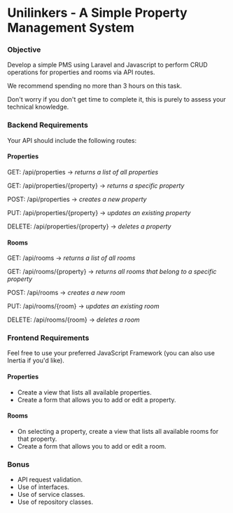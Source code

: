 # Unilinkers - A Simple Property Management System

### Objective
Develop a simple PMS using Laravel and Javascript to perform CRUD operations for properties and rooms via API routes.

We recommend spending no more than 3 hours on this task. 

Don't worry if you don't get time to complete it, this is purely to assess your technical knowledge.

### Backend Requirements
Your API should include the following routes:

#### Properties
GET: /api/properties -> *returns a list of all properties*

GET: /api/properties/{property} -> *returns a specific property*

POST: /api/properties -> *creates a new property*

PUT: /api/properties/{property} -> *updates an existing property*

DELETE: /api/properties/{property} -> *deletes a property*

#### Rooms
GET: /api/rooms -> *returns a list of all rooms*

GET: /api/rooms/{property} -> *returns all rooms that belong to a specific property*

POST: /api/rooms -> *creates a new room*

PUT: /api/rooms/{room} -> *updates an existing room*

DELETE: /api/rooms/{room} -> *deletes a room*

### Frontend Requirements
Feel free to use your preferred JavaScript Framework (you can also use Inertia if you'd like).

#### Properties
- Create a view that lists all available properties.
- Create a form that allows you to add or edit a property.

#### Rooms
- On selecting a property, create a view that lists all available rooms for that property.
- Create a form that allows you to add or edit a room.

### Bonus
- API request validation.
- Use of interfaces.
- Use of service classes.
- Use of repository classes.
